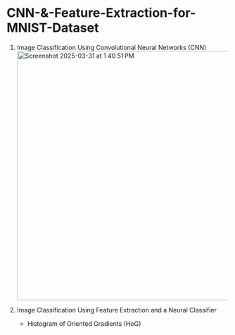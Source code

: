# CNN-&-Feature-Extraction-for-MNIST-Dataset
1. Image Classification Using Convolutional Neural Networks (CNN)
   <img width="566" alt="Screenshot 2025-03-31 at 1 40 51 PM" src="https://github.com/user-attachments/assets/cd026c98-fc73-41e4-8aeb-873f397dc9f6" />

2. Image Classification Using Feature Extraction and a Neural Classifier
   - Histogram of Oriented Gradients (HoG)
